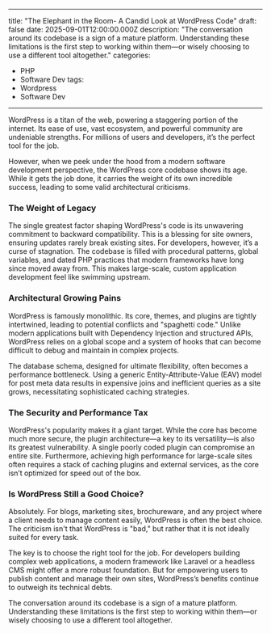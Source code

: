 
---
title: "The Elephant in the Room- A Candid Look at WordPress Code"
draft: false
date: 2025-09-01T12:00:00.000Z
description: "The conversation around its codebase is a sign of a mature platform. Understanding these limitations is the first step to working within them—or wisely choosing to use a different tool altogether."
categories:
  - PHP
  - Software Dev
tags:
  - Wordpress
  - Software Dev
---

WordPress is a titan of the web, powering a staggering portion of the internet. Its ease of use, vast ecosystem, and powerful community are undeniable strengths. For millions of users and developers, it’s the perfect tool for the job.

However, when we peek under the hood from a modern software development perspective, the WordPress core codebase shows its age. While it gets the job done, it carries the weight of its own incredible success, leading to some valid architectural criticisms.

### The Weight of Legacy

The single greatest factor shaping WordPress's code is its unwavering commitment to backward compatibility. This is a blessing for site owners, ensuring updates rarely break existing sites. For developers, however, it’s a curse of stagnation. The codebase is filled with procedural patterns, global variables, and dated PHP practices that modern frameworks have long since moved away from. This makes large-scale, custom application development feel like swimming upstream.

### Architectural Growing Pains

WordPress is famously monolithic. Its core, themes, and plugins are tightly intertwined, leading to potential conflicts and "spaghetti code." Unlike modern applications built with Dependency Injection and structured APIs, WordPress relies on a global scope and a system of hooks that can become difficult to debug and maintain in complex projects.

The database schema, designed for ultimate flexibility, often becomes a performance bottleneck. Using a generic Entity-Attribute-Value (EAV) model for post meta data results in expensive joins and inefficient queries as a site grows, necessitating sophisticated caching strategies.

### The Security and Performance Tax

WordPress's popularity makes it a giant target. While the core has become much more secure, the plugin architecture—a key to its versatility—is also its greatest vulnerability. A single poorly coded plugin can compromise an entire site. Furthermore, achieving high performance for large-scale sites often requires a stack of caching plugins and external services, as the core isn’t optimized for speed out of the box.

### Is WordPress Still a Good Choice?

Absolutely. For blogs, marketing sites, brochureware, and any project where a client needs to manage content easily, WordPress is often the best choice. The criticism isn't that WordPress is "bad," but rather that it is not ideally suited for every task.

The key is to choose the right tool for the job. For developers building complex web applications, a modern framework like Laravel or a headless CMS might offer a more robust foundation. But for empowering users to publish content and manage their own sites, WordPress’s benefits continue to outweigh its technical debts.

The conversation around its codebase is a sign of a mature platform. Understanding these limitations is the first step to working within them—or wisely choosing to use a different tool altogether.
